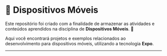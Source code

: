 # 📱 Dispositivos Móveis

Este repositório foi criado com a finalidade de armazenar as atividades e conteúdos aprendidos na disciplina de **Dispositivos Móveis**. 🚀

Aqui você encontrará projetos e exemplos relacionados ao desenvolvimento para dispositivos móveis, utilizando a tecnologia **Expo**.

---
